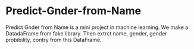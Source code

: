 # Predict-Gnder-from-Name
Predict Gnder from Name is a mini project in machine learning.
We make a DatadaFrame from fake library.
Then extrct name, gender, gender probibility, contry from this DataFrame.
